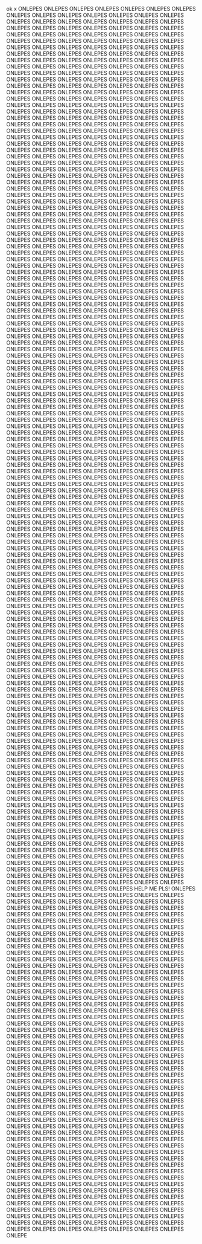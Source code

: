 ok x ONLEPES ONLEPES ONLEPES ONLEPES ONLEPES ONLEPES ONLEPES ONLEPES ONLEPES ONLEPES ONLEPES ONLEPES ONLEPES ONLEPES ONLEPES ONLEPES ONLEPES ONLEPES ONLEPES ONLEPES ONLEPES ONLEPES ONLEPES ONLEPES ONLEPES ONLEPES ONLEPES ONLEPES ONLEPES ONLEPES ONLEPES ONLEPES ONLEPES ONLEPES ONLEPES ONLEPES ONLEPES ONLEPES ONLEPES ONLEPES ONLEPES ONLEPES ONLEPES ONLEPES ONLEPES ONLEPES ONLEPES ONLEPES ONLEPES ONLEPES ONLEPES ONLEPES ONLEPES ONLEPES ONLEPES ONLEPES ONLEPES ONLEPES ONLEPES ONLEPES ONLEPES ONLEPES ONLEPES ONLEPES ONLEPES ONLEPES ONLEPES ONLEPES ONLEPES ONLEPES ONLEPES ONLEPES ONLEPES ONLEPES ONLEPES ONLEPES ONLEPES ONLEPES ONLEPES ONLEPES ONLEPES ONLEPES ONLEPES ONLEPES ONLEPES ONLEPES ONLEPES ONLEPES ONLEPES ONLEPES ONLEPES ONLEPES ONLEPES ONLEPES ONLEPES ONLEPES ONLEPES ONLEPES ONLEPES ONLEPES ONLEPES ONLEPES ONLEPES ONLEPES ONLEPES ONLEPES ONLEPES ONLEPES ONLEPES ONLEPES ONLEPES ONLEPES ONLEPES ONLEPES ONLEPES ONLEPES ONLEPES ONLEPES ONLEPES ONLEPES ONLEPES ONLEPES ONLEPES ONLEPES ONLEPES ONLEPES ONLEPES ONLEPES ONLEPES ONLEPES ONLEPES ONLEPES ONLEPES ONLEPES ONLEPES ONLEPES ONLEPES ONLEPES ONLEPES ONLEPES ONLEPES ONLEPES ONLEPES ONLEPES ONLEPES ONLEPES ONLEPES ONLEPES ONLEPES ONLEPES ONLEPES ONLEPES ONLEPES ONLEPES ONLEPES ONLEPES ONLEPES ONLEPES ONLEPES ONLEPES ONLEPES ONLEPES ONLEPES ONLEPES ONLEPES ONLEPES ONLEPES ONLEPES ONLEPES ONLEPES ONLEPES ONLEPES ONLEPES ONLEPES ONLEPES ONLEPES ONLEPES ONLEPES ONLEPES ONLEPES ONLEPES ONLEPES ONLEPES ONLEPES ONLEPES ONLEPES ONLEPES ONLEPES ONLEPES ONLEPES ONLEPES ONLEPES ONLEPES ONLEPES ONLEPES ONLEPES ONLEPES ONLEPES ONLEPES ONLEPES ONLEPES ONLEPES ONLEPES ONLEPES ONLEPES ONLEPES ONLEPES ONLEPES ONLEPES ONLEPES ONLEPES ONLEPES ONLEPES ONLEPES ONLEPES ONLEPES ONLEPES ONLEPES ONLEPES ONLEPES ONLEPES ONLEPES ONLEPES ONLEPES ONLEPES ONLEPES ONLEPES ONLEPES ONLEPES ONLEPES ONLEPES ONLEPES ONLEPES ONLEPES ONLEPES ONLEPES ONLEPES ONLEPES ONLEPES ONLEPES ONLEPES ONLEPES ONLEPES ONLEPES ONLEPES ONLEPES ONLEPES ONLEPES ONLEPES ONLEPES ONLEPES ONLEPES ONLEPES ONLEPES ONLEPES ONLEPES ONLEPES ONLEPES ONLEPES ONLEPES ONLEPES ONLEPES ONLEPES ONLEPES ONLEPES ONLEPES ONLEPES ONLEPES ONLEPES ONLEPES ONLEPES ONLEPES ONLEPES ONLEPES ONLEPES ONLEPES ONLEPES ONLEPES ONLEPES ONLEPES ONLEPES ONLEPES ONLEPES ONLEPES ONLEPES ONLEPES ONLEPES ONLEPES ONLEPES ONLEPES ONLEPES ONLEPES ONLEPES ONLEPES ONLEPES ONLEPES ONLEPES ONLEPES ONLEPES ONLEPES ONLEPES ONLEPES ONLEPES ONLEPES ONLEPES ONLEPES ONLEPES ONLEPES ONLEPES ONLEPES ONLEPES ONLEPES ONLEPES ONLEPES ONLEPES ONLEPES ONLEPES ONLEPES ONLEPES ONLEPES ONLEPES ONLEPES ONLEPES ONLEPES ONLEPES ONLEPES ONLEPES ONLEPES ONLEPES ONLEPES ONLEPES ONLEPES ONLEPES ONLEPES ONLEPES ONLEPES ONLEPES ONLEPES ONLEPES ONLEPES ONLEPES ONLEPES ONLEPES ONLEPES ONLEPES ONLEPES ONLEPES ONLEPES ONLEPES ONLEPES ONLEPES ONLEPES ONLEPES ONLEPES ONLEPES ONLEPES ONLEPES ONLEPES ONLEPES ONLEPES ONLEPES ONLEPES ONLEPES ONLEPES ONLEPES ONLEPES ONLEPES ONLEPES ONLEPES ONLEPES ONLEPES ONLEPES ONLEPES ONLEPES ONLEPES ONLEPES ONLEPES ONLEPES ONLEPES ONLEPES ONLEPES ONLEPES ONLEPES ONLEPES ONLEPES ONLEPES ONLEPES ONLEPES ONLEPES ONLEPES ONLEPES ONLEPES ONLEPES ONLEPES ONLEPES ONLEPES ONLEPES ONLEPES ONLEPES ONLEPES ONLEPES ONLEPES ONLEPES ONLEPES ONLEPES ONLEPES ONLEPES ONLEPES ONLEPES ONLEPES ONLEPES ONLEPES ONLEPES ONLEPES ONLEPES ONLEPES ONLEPES ONLEPES ONLEPES ONLEPES ONLEPES ONLEPES ONLEPES ONLEPES ONLEPES ONLEPES ONLEPES ONLEPES ONLEPES ONLEPES ONLEPES ONLEPES ONLEPES ONLEPES ONLEPES ONLEPES ONLEPES ONLEPES ONLEPES ONLEPES ONLEPES ONLEPES ONLEPES ONLEPES ONLEPES ONLEPES ONLEPES ONLEPES ONLEPES ONLEPES ONLEPES ONLEPES ONLEPES ONLEPES ONLEPES ONLEPES ONLEPES ONLEPES ONLEPES ONLEPES ONLEPES ONLEPES ONLEPES ONLEPES ONLEPES ONLEPES ONLEPES ONLEPES ONLEPES ONLEPES ONLEPES ONLEPES ONLEPES ONLEPES ONLEPES ONLEPES ONLEPES ONLEPES ONLEPES ONLEPES ONLEPES ONLEPES ONLEPES ONLEPES ONLEPES ONLEPES ONLEPES ONLEPES ONLEPES ONLEPES ONLEPES ONLEPES ONLEPES ONLEPES ONLEPES ONLEPES ONLEPES ONLEPES ONLEPES ONLEPES ONLEPES ONLEPES ONLEPES ONLEPES ONLEPES ONLEPES ONLEPES ONLEPES ONLEPES ONLEPES ONLEPES ONLEPES ONLEPES ONLEPES ONLEPES ONLEPES ONLEPES ONLEPES ONLEPES ONLEPES ONLEPES ONLEPES ONLEPES ONLEPES ONLEPES ONLEPES ONLEPES ONLEPES ONLEPES ONLEPES ONLEPES ONLEPES ONLEPES ONLEPES ONLEPES ONLEPES ONLEPES ONLEPES ONLEPES ONLEPES ONLEPES ONLEPES ONLEPES ONLEPES ONLEPES ONLEPES ONLEPES ONLEPES ONLEPES ONLEPES ONLEPES ONLEPES ONLEPES ONLEPES ONLEPES ONLEPES ONLEPES ONLEPES ONLEPES ONLEPES ONLEPES ONLEPES ONLEPES ONLEPES ONLEPES ONLEPES ONLEPES ONLEPES ONLEPES ONLEPES ONLEPES ONLEPES ONLEPES ONLEPES ONLEPES ONLEPES ONLEPES ONLEPES ONLEPES ONLEPES ONLEPES ONLEPES ONLEPES ONLEPES ONLEPES ONLEPES ONLEPES ONLEPES ONLEPES ONLEPES ONLEPES ONLEPES ONLEPES ONLEPES ONLEPES ONLEPES ONLEPES ONLEPES ONLEPES ONLEPES ONLEPES ONLEPES ONLEPES ONLEPES ONLEPES ONLEPES ONLEPES ONLEPES ONLEPES ONLEPES ONLEPES ONLEPES ONLEPES ONLEPES ONLEPES ONLEPES ONLEPES ONLEPES ONLEPES ONLEPES ONLEPES ONLEPES ONLEPES ONLEPES ONLEPES ONLEPES ONLEPES ONLEPES ONLEPES ONLEPES ONLEPES ONLEPES ONLEPES ONLEPES ONLEPES ONLEPES ONLEPES ONLEPES ONLEPES ONLEPES ONLEPES ONLEPES ONLEPES ONLEPES ONLEPES ONLEPES ONLEPES ONLEPES ONLEPES ONLEPES ONLEPES ONLEPES ONLEPES ONLEPES ONLEPES ONLEPES ONLEPES ONLEPES ONLEPES ONLEPES ONLEPES ONLEPES ONLEPES ONLEPES ONLEPES ONLEPES ONLEPES ONLEPES ONLEPES ONLEPES ONLEPES ONLEPES ONLEPES ONLEPES ONLEPES ONLEPES ONLEPES ONLEPES ONLEPES ONLEPES ONLEPES ONLEPES ONLEPES ONLEPES ONLEPES ONLEPES ONLEPES ONLEPES ONLEPES ONLEPES ONLEPES ONLEPES ONLEPES ONLEPES ONLEPES ONLEPES ONLEPES ONLEPES ONLEPES ONLEPES ONLEPES ONLEPES ONLEPES ONLEPES ONLEPES ONLEPES ONLEPES ONLEPES ONLEPES ONLEPES ONLEPES ONLEPES ONLEPES ONLEPES ONLEPES ONLEPES ONLEPES ONLEPES ONLEPES ONLEPES ONLEPES ONLEPES ONLEPES ONLEPES ONLEPES ONLEPES ONLEPES ONLEPES ONLEPES ONLEPES ONLEPES ONLEPES ONLEPES ONLEPES ONLEPES ONLEPES ONLEPES ONLEPES ONLEPES ONLEPES ONLEPES ONLEPES ONLEPES ONLEPES ONLEPES ONLEPES ONLEPES ONLEPES ONLEPES ONLEPES ONLEPES ONLEPES ONLEPES ONLEPES ONLEPES ONLEPES ONLEPES ONLEPES ONLEPES ONLEPES ONLEPES ONLEPES ONLEPES ONLEPES ONLEPES ONLEPES ONLEPES ONLEPES ONLEPES ONLEPES ONLEPES ONLEPES ONLEPES ONLEPES ONLEPES ONLEPES ONLEPES ONLEPES ONLEPES ONLEPES ONLEPES ONLEPES ONLEPES ONLEPES ONLEPES ONLEPES ONLEPES ONLEPES ONLEPES ONLEPES ONLEPES ONLEPES ONLEPES ONLEPES ONLEPES ONLEPES ONLEPES ONLEPES ONLEPES ONLEPES ONLEPES ONLEPES ONLEPES ONLEPES ONLEPES ONLEPES ONLEPES ONLEPES ONLEPES ONLEPES ONLEPES ONLEPES ONLEPES ONLEPES ONLEPES ONLEPES ONLEPES ONLEPES ONLEPES ONLEPES ONLEPES ONLEPES ONLEPES ONLEPES ONLEPES ONLEPES ONLEPES ONLEPES ONLEPES ONLEPES ONLEPES ONLEPES ONLEPES ONLEPES ONLEPES ONLEPES ONLEPES ONLEPES ONLEPES ONLEPES ONLEPES ONLEPES ONLEPES ONLEPES ONLEPES ONLEPES ONLEPES ONLEPES ONLEPES ONLEPES ONLEPES ONLEPES ONLEPES ONLEPES ONLEPES ONLEPES ONLEPES ONLEPES ONLEPES ONLEPES ONLEPES ONLEPES ONLEPES ONLEPES ONLEPES ONLEPES ONLEPES ONLEPES ONLEPES ONLEPES ONLEPES ONLEPES ONLEPES ONLEPES ONLEPES ONLEPES ONLEPES ONLEPES ONLEPES ONLEPES ONLEPES ONLEPES ONLEPES ONLEPES ONLEPES ONLEPES ONLEPES ONLEPES ONLEPES ONLEPES ONLEPES ONLEPES ONLEPES ONLEPES ONLEPES ONLEPES ONLEPES ONLEPES ONLEPES ONLEPES ONLEPES ONLEPES ONLEPES ONLEPES ONLEPES ONLEPES ONLEPES ONLEPES ONLEPES ONLEPES ONLEPES ONLEPES ONLEPES ONLEPES ONLEPES ONLEPES ONLEPES ONLEPES ONLEPES ONLEPES ONLEPES ONLEPES ONLEPES ONLEPES ONLEPES ONLEPES ONLEPES ONLEPES ONLEPES ONLEPES ONLEPES ONLEPES ONLEPES ONLEPES ONLEPES ONLEPES ONLEPES ONLEPES ONLEPES ONLEPES ONLEPES ONLEPES ONLEPES ONLEPES ONLEPES ONLEPES ONLEPES ONLEPES ONLEPES ONLEPES ONLEPES ONLEPES ONLEPES ONLEPES ONLEPES ONLEPES ONLEPES ONLEPES ONLEPES ONLEPES ONLEPES ONLEPES ONLEPES ONLEPES HELP ME PLS! ONLEPES ONLEPES ONLEPES ONLEPES ONLEPES ONLEPES ONLEPES ONLEPES ONLEPES ONLEPES ONLEPES ONLEPES ONLEPES ONLEPES ONLEPES ONLEPES ONLEPES ONLEPES ONLEPES ONLEPES ONLEPES ONLEPES ONLEPES ONLEPES ONLEPES ONLEPES ONLEPES ONLEPES ONLEPES ONLEPES ONLEPES ONLEPES ONLEPES ONLEPES ONLEPES ONLEPES ONLEPES ONLEPES ONLEPES ONLEPES ONLEPES ONLEPES ONLEPES ONLEPES ONLEPES ONLEPES ONLEPES ONLEPES ONLEPES ONLEPES ONLEPES ONLEPES ONLEPES ONLEPES ONLEPES ONLEPES ONLEPES ONLEPES ONLEPES ONLEPES ONLEPES ONLEPES ONLEPES ONLEPES ONLEPES ONLEPES ONLEPES ONLEPES ONLEPES ONLEPES ONLEPES ONLEPES ONLEPES ONLEPES ONLEPES ONLEPES ONLEPES ONLEPES ONLEPES ONLEPES ONLEPES ONLEPES ONLEPES ONLEPES ONLEPES ONLEPES ONLEPES ONLEPES ONLEPES ONLEPES ONLEPES ONLEPES ONLEPES ONLEPES ONLEPES ONLEPES ONLEPES ONLEPES ONLEPES ONLEPES ONLEPES ONLEPES ONLEPES ONLEPES ONLEPES ONLEPES ONLEPES ONLEPES ONLEPES ONLEPES ONLEPES ONLEPES ONLEPES ONLEPES ONLEPES ONLEPES ONLEPES ONLEPES ONLEPES ONLEPES ONLEPES ONLEPES ONLEPES ONLEPES ONLEPES ONLEPES ONLEPES ONLEPES ONLEPES ONLEPES ONLEPES ONLEPES ONLEPES ONLEPES ONLEPES ONLEPES ONLEPES ONLEPES ONLEPES ONLEPES ONLEPES ONLEPES ONLEPES ONLEPES ONLEPES ONLEPES ONLEPES ONLEPES ONLEPES ONLEPES ONLEPES ONLEPES ONLEPES ONLEPES ONLEPES ONLEPES ONLEPES ONLEPES ONLEPES ONLEPES ONLEPES ONLEPES ONLEPES ONLEPES ONLEPES ONLEPES ONLEPES ONLEPES ONLEPES ONLEPES ONLEPES ONLEPES ONLEPES ONLEPES ONLEPES ONLEPES ONLEPES ONLEPES ONLEPES ONLEPES ONLEPES ONLEPES ONLEPES ONLEPES ONLEPES ONLEPES ONLEPES ONLEPES ONLEPES ONLEPES ONLEPES ONLEPES ONLEPES ONLEPES ONLEPES ONLEPES ONLEPES ONLEPES ONLEPES ONLEPES ONLEPES ONLEPES ONLEPES ONLEPES ONLEPES ONLEPES ONLEPES ONLEPES ONLEPES ONLEPES ONLEPES ONLEPES ONLEPES ONLEPES ONLEPES ONLEPES ONLEPES ONLEPES ONLEPES ONLEPES ONLEPES ONLEPES ONLEPES ONLEPES ONLEPES ONLEPES ONLEPES ONLEPES ONLEPES ONLEPES ONLEPES ONLEPES ONLEPES ONLEPES ONLEPES ONLEPES ONLEPES ONLEPES ONLEPES ONLEPES ONLEPES ONLEPES ONLEPES ONLEPES ONLEPES ONLEPES ONLEPES ONLEPES ONLEPES ONLEPES ONLEPES ONLEPES ONLEPES ONLEPES ONLEPES ONLEPES ONLEPES ONLEPES ONLEPES ONLEPES ONLEPES ONLEPES ONLEPES ONLEPES ONLEPES ONLEPES ONLEPES ONLEPES ONLEPES ONLEPES ONLEPES ONLEPES ONLEPES ONLEPES ONLEPES ONLEPES ONLEPES ONLEPES ONLEPES ONLEPES ONLEPES ONLEPES ONLEPES ONLEPES ONLEPES ONLEPES ONLEPES ONLEPES ONLEPES ONLEPES ONLEPES ONLEPES ONLEPES ONLEPES ONLEPES ONLEPES ONLEPES ONLEPES ONLEPES ONLEPES ONLEPES ONLEPES ONLEPES ONLEPES ONLEPES ONLEPES ONLEPES ONLEPES ONLEPES ONLEPES ONLEPES ONLEPES ONLEPES ONLEPES ONLEPES ONLEPES ONLEPES ONLEPES ONLEPES ONLEPES ONLEPES ONLEPES ONLEPES ONLEPES ONLEPES ONLEPES ONLEPES ONLEPES ONLEPES ONLEPES ONLEPES ONLEPES ONLEPES ONLEPES ONLEPES ONLEPES ONLEPES ONLEPES ONLEPES ONLEPES ONLEPES ONLEPES ONLEPES ONLEPES ONLEPES ONLEPES ONLEPES ONLEPES ONLEPES ONLEPES ONLEPES ONLEPES ONLEPES ONLEPES ONLEPES ONLEPES ONLEPES ONLEPES ONLEPES ONLEPES ONLEPES ONLEPES ONLEPES ONLEPES ONLEPES ONLEPES ONLEPES ONLEPES ONLEPES ONLEPES ONLEPES ONLEPES ONLEPE
